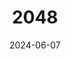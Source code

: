 ---
title: "2048"
date: 2024-06-07
draft: false
description: "a description"
tags: ["Juego"]
externalUrl: "https://il01di.github.io/2048"
---